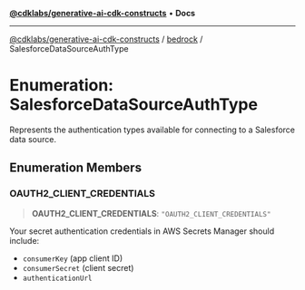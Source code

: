 [**@cdklabs/generative-ai-cdk-constructs**](../../../README.md) • **Docs**

***

[@cdklabs/generative-ai-cdk-constructs](../../../README.md) / [bedrock](../README.md) / SalesforceDataSourceAuthType

# Enumeration: SalesforceDataSourceAuthType

Represents the authentication types available for connecting to a Salesforce data source.

## Enumeration Members

### OAUTH2\_CLIENT\_CREDENTIALS

> **OAUTH2\_CLIENT\_CREDENTIALS**: `"OAUTH2_CLIENT_CREDENTIALS"`

Your secret authentication credentials in AWS Secrets Manager should include:
- `consumerKey` (app client ID)
- `consumerSecret` (client secret)
- `authenticationUrl`
